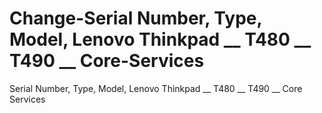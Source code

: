 # Change-Serial Number, Type, Model, Lenovo Thinkpad __ T480 __ T490 __ Core-Services
 Serial Number, Type, Model, Lenovo Thinkpad __ T480 __ T490 __ Core Services
